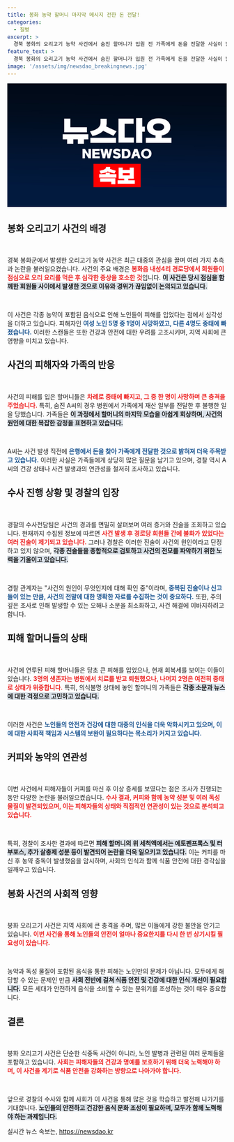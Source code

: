 ```yaml
---
title: 봉화 농약 할머니 마지막 메시지 전한 돈 전달!
categories:
  - 질병
excerpt: >
  경북 봉화의 오리고기 농약 사건에서 숨진 할머니가 입원 전 가족에게 돈을 전달한 사실이 밝혀졌다. 이 사건은 경로당에서 식사 후 중태에 빠진 여성들을 둘러싼 심각한 의혹을 품고 있다. 경찰 조사 결과, 숨진 할머니는 독성이 포함된 음료를 섭취하지 않은 것으로 확인되며 불화와 관련된 진술도 수집 중이다. 사건의 배경과 진실이 밝혀질지 귀추가 주목된다.
feature_text: >
  경북 봉화의 오리고기 농약 사건에서 숨진 할머니가 입원 전 가족에게 돈을 전달한 사실이 밝혀졌다. 이 사건은 경로당에서 식사 후 중태에 빠진 여성들을 둘러싼 심각한 의혹을 품고 있다. 경찰 조사 결과, 숨진 할머니는 독성이 포함된 음료를 섭취하지 않은 것으로 확인되며 불화와 관련된 진술도 수집 중이다. 사건의 배경과 진실이 밝혀질지 귀추가 주목된다.
image: '/assets/img/newsdao_breakingnews.jpg'
---
```


<p><img src="/assets/img/newsdao_breakingnews.jpg" alt="ontimetimes 속보" /></p>

<h2 data-ke-size="size26">봉화 오리고기 사건의 배경</h2>

<p data-ke-size="size16">&nbsp;</p>

<p>경북 봉화군에서 발생한 오리고기 농약 사건은 최근 대중의 관심을 끌며 여러 가지 추측과 논란을 불러일으켰습니다. 사건의 주요 배경은 <b><span style="color: #ee2323;">봉화읍 내성4리 경로당에서 회원들이 점심으로 오리 요리를 먹은 후 심각한 증상을 호소한 것</span></b>입니다. <b><span style="background-color: #21538527;">이 사건은 당시 점심을 함께한 회원들 사이에서 발생한 것으로 이유와 경위가 끊임없이 논의되고 있습니다.</span></b></p>

<p data-ke-size="size16">&nbsp;</p>

<p>이 사건은 각종 농약이 포함된 음식으로 인해 노인들이 피해를 입었다는 점에서 심각성을 더하고 있습니다. 피해자인 <b><span style="color: #1a5490;">여성 노인 5명 중 1명이 사망하였고, 다른 4명도 중태에 빠졌습니다.</span></b> 이러한 스캔들은 또한 건강과 안전에 대한 우려를 고조시키며, 지역 사회에 큰 영향을 미치고 있습니다.</p>

<h2 data-ke-size="size26">사건의 피해자와 가족의 반응</h2>

<p data-ke-size="size16">&nbsp;</p>

<p>사건의 피해를 입은 할머니들은 <b><span style="color: #ee2323;">차례로 중태에 빠지고, 그 중 한 명이 사망하며 큰 충격을 주었습니다.</span></b> 특히, 숨진 A씨의 경우 병원에서 가족에게 재산 일부를 전달한 후 불행한 일을 당했습니다. 가족들은 <b><span style="background-color: #21538527;">이 과정에서 할머니의 마지막 모습을 아쉽게 회상하며, 사건의 원인에 대한 복잡한 감정을 표현하고 있습니다.</span></b></p>

<p data-ke-size="size16">&nbsp;</p>

<p>A씨는 사건 발생 직전에 <b><span style="color: #1a5490;">은행에서 돈을 찾아 가족에게 전달한 것으로 밝혀져 더욱 주목받고 있습니다.</span></b> 이러한 사실은 가족들에게 상당히 많은 질문을 남기고 있으며, 경찰 역시 A씨의 건강 상태나 사건 발생과의 연관성을 철저히 조사하고 있습니다.</p>

<h2 data-ke-size="size26">수사 진행 상황 및 경찰의 입장</h2>

<p data-ke-size="size16">&nbsp;</p>

<p>경찰의 수사전담팀은 사건의 경과를 면밀히 살펴보며 여러 증거와 진술을 조회하고 있습니다. 현재까지 수집된 정보에 따르면 <b><span style="color: #ee2323;">사건 발생 후 경로당 회원들 간에 불화가 있었다는 여러 진술이 제기되고 있습니다.</span></b> 그러나 경찰은 이러한 진술이 사건의 원인이라고 단정하고 있지 않으며, <b><span style="background-color: #21538527;">각종 진술들을 종합적으로 검토하고 사건의 전모를 파악하기 위한 노력을 기울이고 있습니다.</span></b></p>

<p data-ke-size="size16">&nbsp;</p>

<p>경찰 관계자는 "사건의 원인이 무엇인지에 대해 확인 중"이라며, <b><span style="color: #1a5490;">중복된 진술이나 신고들이 있는 만큼, 사건의 전말에 대한 명확한 자료를 수집하는 것이 중요하다.</span></b> 또한, 주의 깊은 조사로 인해 발생할 수 있는 오해나 소문을 최소화하고, 사건 해결에 이바지하려고 합니다.</p>

<h2 data-ke-size="size26">피해 할머니들의 상태</h2>

<p data-ke-size="size16">&nbsp;</p>

<p>사건에 연루된 피해 할머니들은 당초 큰 피해를 입었으나, 현재 회복세를 보이는 이들이 있습니다. <b><span style="color: #ee2323;">3명의 생존자는 병원에서 치료를 받고 퇴원했으나, 나머지 2명은 여전히 중태로 상태가 위중합니다.</span></b> 특히, 의식불명 상태에 놓인 할머니의 가족들은 <b><span style="background-color: #21538527;">각종 소문과 뉴스에 대한 걱정으로 고민하고 있습니다.</span></b></p>

<p data-ke-size="size16">&nbsp;</p>

<p>이러한 사건은 <b><span style="color: #1a5490;">노인들의 안전과 건강에 대한 대중의 인식을 더욱 악화시키고 있으며, 이에 대한 사회적 책임과 시스템의 보완이 필요하다는 목소리가 커지고 있습니다.</span></b> </p>

<h2 data-ke-size="size26">커피와 농약의 연관성</h2>

<p data-ke-size="size16">&nbsp;</p>

<p>이번 사건에서 피해자들이 커피를 마신 후 이상 증세를 보였다는 점은 조사가 진행되는 동안 다양한 논란을 불러일으켰습니다. <b><span style="color: #ee2323;">수사 결과, 커피와 함께 농약 성분 및 여러 독성 물질이 발견되었으며, 이는 피해자들의 상태와 직접적인 연관성이 있는 것으로 분석되고 있습니다.</span></b> </p>

<p data-ke-size="size16">&nbsp;</p>

<p>특히, 경찰이 조사한 결과에 따르면 <b><span style="background-color: #21538527;">피해 할머니의 위 세척액에서는 에토펜프록스 및 터부포스, 추가 살충제 성분 등이 발견되어 논란을 더욱 일으키고 있습니다.</span></b> 이는 커피를 마신 후 농약 중독이 발생했음을 암시하며, 사회의 인식과 함께 식품 안전에 대한 경각심을 일깨우고 있습니다.</p>

<h2 data-ke-size="size26">봉화 사건의 사회적 영향</h2>

<p data-ke-size="size16">&nbsp;</p>

<p>봉화 오리고기 사건은 지역 사회에 큰 충격을 주며, 많은 이들에게 강한 불안을 안기고 있습니다. <b><span style="color: #ee2323;">이번 사건을 통해 노인들의 안전이 얼마나 중요한지를 다시 한 번 상기시킬 필요성이 있습니다.</span></b> </p>

<p data-ke-size="size16">&nbsp;</p>

<p>농약과 독성 물질이 포함된 음식을 통한 피해는 노인만의 문제가 아닙니다. 모두에게 해당할 수 있는 문제인 만큼 <b><span style="background-color: #21538527;">사회 전반에 걸쳐 식품 안전 및 건강에 대한 인식 개선이 필요합니다.</span></b> 모든 세대가 안전하게 음식을 소비할 수 있는 분위기를 조성하는 것이 매우 중요합니다. </p>

<h2 data-ke-size="size26">결론</h2>

<p data-ke-size="size16">&nbsp;</p>

<p>봉화 오리고기 사건은 단순한 식중독 사건이 아니라, 노인 발병과 관련된 여러 문제들을 포함하고 있습니다. <b><span style="color: #ee2323;">사회는 피해자들의 건강과 명예를 보호하기 위해 더욱 노력해야 하며, 이 사건을 계기로 식품 안전을 강화하는 방향으로 나아가야 합니다.</span></b> </p>

<p data-ke-size="size16">&nbsp;</p>

<p>앞으로 경찰의 수사와 함께 사회가 이 사건을 통해 많은 것을 학습하고 발전해 나가기를 기대합니다. <b><span style="background-color: #21538527;">노인들의 안전하고 건강한 음식 문화 조성이 필요하며, 모두가 함께 노력해야 하는 과제입니다.</span></b></p>
실시간 뉴스 속보는, <a href="https://newsdao.kr" rel="dofollow">https://newsdao.kr</a>


